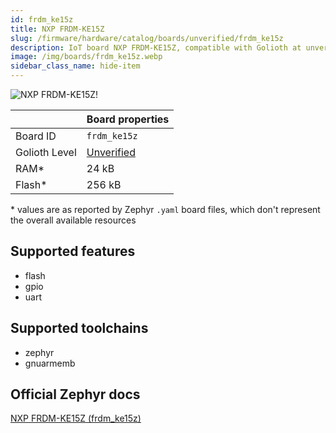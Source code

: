 ```yaml
---
id: frdm_ke15z
title: NXP FRDM-KE15Z
slug: /firmware/hardware/catalog/boards/unverified/frdm_ke15z
description: IoT board NXP FRDM-KE15Z, compatible with Golioth at unverified level.
image: /img/boards/frdm_ke15z.webp
sidebar_class_name: hide-item
---
```


[//]: # (This is an auto-generated file, do not edit! Changes to it will be lost upon re-generation)

![NXP FRDM-KE15Z!](/img/boards/frdm_ke15z.webp "NXP FRDM-KE15Z")

|                | Board properties     |
| -------------  | -------------------- |
| Board ID       | `frdm_ke15z` |
| Golioth Level  | [Unverified](/firmware/hardware#unverified-boards) |
| RAM*           | 24 kB |
| Flash*         | 256 kB |

\* values are as reported by Zephyr `.yaml` board files, which don't represent the overall available resources



## Supported features

* flash
* gpio
* uart

## Supported toolchains

* zephyr
* gnuarmemb

## Official Zephyr docs

[NXP FRDM-KE15Z (frdm_ke15z)](https://docs.zephyrproject.org/latest/boards/nxp/frdm_ke15z/doc/index.html)
